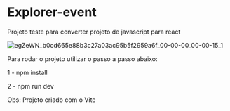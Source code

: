 # Explorer-event
Projeto teste para converter projeto de javascript para react


![egZeWN_b0cd665e88b3c27a03ac95b5f2959a6f_00-00-00_00-00-15_1](https://user-images.githubusercontent.com/33100968/172906837-a00ebf9c-1609-4ed4-a8de-b6efcf54f215.gif)


Para rodar o projeto utilizar o passo a passo abaixo:

1 - npm install 

2 - npm run dev

Obs: Projeto criado com o Vite
